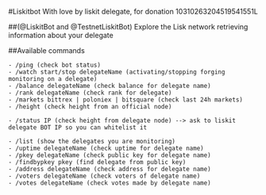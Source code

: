#Liskitbot
With love by liskit delegate, for donation 10310263204519541551L

##(@LiskitBot and @TestnetLiskitBot)
Explore the Lisk network retrieving information about your delegate

##Available commands
 
    - /ping (check bot status)
    - /watch start/stop delegateName (activating/stopping forging monitoring on a delegate)
    - /balance delegateName (check balance for delegate name)
    - /rank delegateName (check rank for delegate)
    - /markets bittrex | poloniex | bitsquare (check last 24h markets)
    - /height (check height from an official node)
    
    - /status IP (check height from delegate node) --> ask to liskit delegate BOT IP so you can whitelist it
    
    - /list (show the delegates you are monitoring)
    - /uptime delegateName (check uptime for delegate name)
    - /pkey delegateName (check public key for delegate name)
    - /findbypkey pkey (find delegate from public key)
    - /address delegateName (check address for delegate name)
    - /voters delegateName (check voters of delegate name)
    - /votes delegateName (check votes made by delegate name)
 